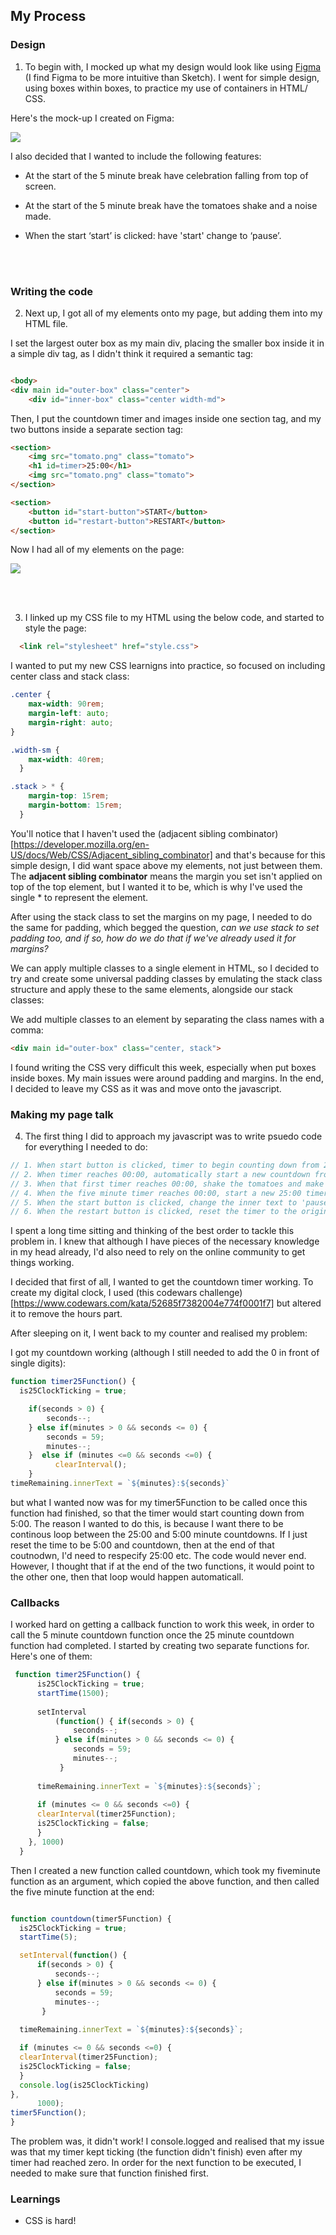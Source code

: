 ## My Process

### Design

1. To begin with, I mocked up what my design would look like using [Figma](https://www.figma.com/) (I find Figma to be more intuitive than Sketch). I went for simple design, using boxes within boxes, to practice my use of containers in HTML/ CSS.

Here's the mock-up I created on Figma:

![](figma.png)

I also decided that I wanted to include the following features:

- At the start of the 5 minute break have celebration falling from top of screen.

- At the start of the 5 minute break have the tomatoes shake and a noise made.

- When the start ‘start’ is clicked: have 'start' change to ‘pause’.

<br />
<br />

### Writing the code


2. Next up, I got all of my elements onto my page, but adding them into my HTML file.

I set the largest outer box as my main div, placing the smaller box inside it in a simple div tag, as I didn't think it required a semantic tag:

``` HTML

<body>
<div main id="outer-box" class="center">
    <div id="inner-box" class="center width-md">

```

Then, I put the countdown timer and images inside one section tag, and my two buttons inside a separate section tag:

``` HTML
<section>
    <img src="tomato.png" class="tomato">
    <h1 id=timer>25:00</h1>
    <img src="tomato.png" class="tomato">
</section>

```
``` HTML
<section>
    <button id="start-button">START</button>
    <button id="restart-button">RESTART</button>
</section>

```

Now I had all of my elements on the page:

![](initial-elements.png)

<br />
<br />


3. I linked up my CSS file to my HTML using the below code, and started to style the page:

``` HTML
  <link rel="stylesheet" href="style.css">
  ```

I wanted to put my new CSS learnigns into practice, so focused on including center class and stack class:

``` CSS
.center {
    max-width: 90rem;
    margin-left: auto;
    margin-right: auto;
}

.width-sm {
    max-width: 40rem;
  }
```

``` CSS
.stack > * {
    margin-top: 15rem;
    margin-bottom: 15rem;
  }
```

You'll notice that I haven't used the (adjacent sibling combinator)[https://developer.mozilla.org/en-US/docs/Web/CSS/Adjacent_sibling_combinator] and that's because for this simple design, I did want space above my elements, not just between them. The **adjacent sibling combinator** means the margin you set isn't applied on top of the top element, but I wanted it to be, which is why I've used the single * to represent the element.

After using the stack class to set the margins on my page, I needed to do the same for padding, which begged the question, *can we use stack to set padding too, and if so, how do we do that if we've already used it for margins?*

We can apply multiple classes to a single element in HTML, so I decided to try and create some universal padding classes by emulating the stack class structure and apply these to the same elements, alongside our stack classes:

We add multiple classes to an element by separating the class names with a comma:

```HTML
<div main id="outer-box" class="center, stack">
```


I found writing the CSS very difficult this week, especially when put boxes inside boxes.
My main issues were around padding and margins.
In the end, I decided to leave my CSS as it was and move onto the javascript.




### Making my page talk

4. The first thing I did to approach my javascript was to write psuedo code for everything I needed to do:

```Javascript
// 1. When start button is clicked, timer to begin counting down from 25:00 to 00:00.
// 2. When timer reaches 00:00, automatically start a new countdown from 05:00 to 00:00.
// 3. When that first timer reaches 00:00, shake the tomatoes and make a noise.
// 4. When the five minute timer reaches 00:00, start a new 25:00 timer, and make a honking sound.
// 5. When the start button is clicked, change the inner text to 'pause', and vise versa when 'pause is clicked'.
// 6. When the restart button is clicked, reset the timer to the original 25:00 count.
```

I spent a long time sitting and thinking of the best order to tackle this problem in.
I knew that although I have pieces of the necessary knowledge in my head already, I'd also need to rely on the online community to get things working.

I decided that first of all, I wanted to get the countdown timer working. To create my digital clock, I used (this codewars challenge)[https://www.codewars.com/kata/52685f7382004e774f0001f7] but altered it to remove the hours part.


After sleeping on it, I went back to my counter and realised my problem:

I got my countdown working (although I still needed to add the 0 in front of single digits):
``` Javascript
function timer25Function() {
  is25ClockTicking = true;

    if(seconds > 0) {
        seconds--;
    } else if(minutes > 0 && seconds <= 0) {
        seconds = 59;
        minutes--;
    }  else if (minutes <=0 && seconds <=0) {
          clearInterval();
    }
timeRemaining.innerText = `${minutes}:${seconds}`
```

but what I wanted now was for my timer5Function to be called once this function had finished, so that the timer would start counting down from 5:00. The reason I wanted to do this, is because I want there to be continous loop between the 25:00 and 5:00 minute countdowns. If I just reset the time to be 5:00 and countdown, then at the end of that coutnodwn, I'd need to respecify 25:00 etc. The code would never end. However, I thought that if at the end of the two functions, it would point to the other one, then that loop would happen automaticall. 


### Callbacks

I worked hard on getting a callback function to work this week, in order to call the 5 minute countdown function once the 25 minute countdown function had completed.
I started by creating two separate functions for. Here's one of them:

``` Javascript 
 function timer25Function() {
      is25ClockTicking = true;
      startTime(1500);
    
      setInterval
          (function() { if(seconds > 0) {
              seconds--;
          } else if(minutes > 0 && seconds <= 0) {
              seconds = 59;
              minutes--;
           }
          
      timeRemaining.innerText = `${minutes}:${seconds}`;
    
      if (minutes <= 0 && seconds <=0) {
      clearInterval(timer25Function);
      is25ClockTicking = false;
      }
    }, 1000)
  }
  ```

Then I created a new function called countdown, which took my fiveminute function as an argument, which copied the above function, and then called the five minute function at the end:

``` Javascript

function countdown(timer5Function) {
  is25ClockTicking = true;
  startTime(5);

  setInterval(function() { 
      if(seconds > 0) {
          seconds--;
      } else if(minutes > 0 && seconds <= 0) {
          seconds = 59;
          minutes--;
       }
      
  timeRemaining.innerText = `${minutes}:${seconds}`;

  if (minutes <= 0 && seconds <=0) {
  clearInterval(timer25Function);
  is25ClockTicking = false;
  }
  console.log(is25ClockTicking)
}, 
      1000);
timer5Function();   
}

```

The problem was, it didn't work!
I console.logged and realised that my issue was that my timer kept ticking (the function didn't finish) even after my timer had reached zero. In order for the next function to be executed, I needed to make sure that function finished first.
### Learnings

- CSS is hard!

